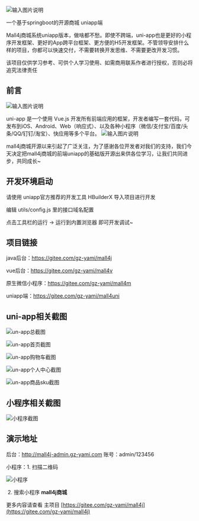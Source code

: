 ![输入图片说明](https://images.gitee.com/uploads/images/2019/0711/174845_6db7724e_5094767.png "在这里输入图片标题")




一个基于springboot的开源商城 uniapp端

Mall4j商城系统uniapp版本，做啥都不愁。即使不跨端，uni-app也是更好的小程序开发框架、更好的App跨平台框架、更方便的H5开发框架。不管领导安排什么样的项目，你都可以快速交付，不需要转换开发思维、不需要更改开发习惯。


该项目仅供学习参考、可供个人学习使用、如需商用联系作者进行授权，否则必将追究法律责任



## 前言
![输入图片说明](https://images.gitee.com/uploads/images/2021/0301/142445_a8976d9e_5094767.png "屏幕截图.png")

uni-app 是一个使用 Vue.js 开发所有前端应用的框架，开发者编写一套代码，可发布到iOS、Android、Web（响应式）、以及各种小程序（微信/支付宝/百度/头条/QQ/钉钉/淘宝）、快应用等多个平台。
![输入图片说明](https://images.gitee.com/uploads/images/2021/0301/140954_a32581f8_5094767.png "屏幕截图.png")

mall4j商城开源以来引起了广泛关注，为了感谢各位开发者对我们的支持，我们今天决定把mall4j商城的前端uniapp的基础版开源出来供各位学习，让我们共同进步，共同成长~


## 开发环境启动

请使用 uniapp官方推荐的开发工具 HBuilderX 导入项目进行开发

编辑 utils/config.js 里的接口域名配置

点击工具栏的运行 -> 运行到内置浏览器 即可开发调试~


## 项目链接

java后台：https://gitee.com/gz-yami/mall4j

vue后台：https://gitee.com/gz-yami/mall4v

原生微信小程序：https://gitee.com/gz-yami/mall4m

uniapp端：https://gitee.com/gz-yami/mall4uni


## uni-app相关截图

![un-app总截图](https://gitee.com/gz-yami/mall4uni/raw/master/static/screenshot/uniappInfo.png)

![un-app首页截图](https://gitee.com/gz-yami/mall4uni/raw/master/static/screenshot/uniappIndex.png)

![un-app购物车截图](https://gitee.com/gz-yami/mall4uni/raw/master/static/screenshot/uniappCart.png)

![un-app个人中心截图](https://gitee.com/gz-yami/mall4uni/raw/master/static/screenshot/uniappMy.png)

![un-app商品sku截图](https://gitee.com/gz-yami/mall4uni/raw/master/static/screenshot/uniappSku.png)



## 小程序相关截图

![小程序截图](https://images.gitee.com/uploads/images/2019/0706/085234_4eb7509b_5094767.jpeg "小程序截图")



## 演示地址

后台：<http://mall4j-admin.gz-yami.com>  账号：admin/123456

小程序：1. 扫描二维码

![小程序](https://gitee.com/gz-yami/mall4j/raw/master/screenshot/miniQrcode.jpg)

​		2. 搜索小程序 **mall4j商城** 



更多内容请查看 主项目 [https://gitee.com/gz-yami/mall4j](https://gitee.com/gz-yami/mall4j)
